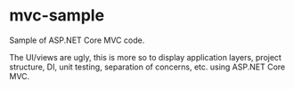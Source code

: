 # mvc-sample
Sample of ASP.NET Core MVC code.  

The UI/views are ugly, this is more so to display application layers, project structure, DI, unit testing, separation of concerns, etc. using ASP.NET Core MVC.
